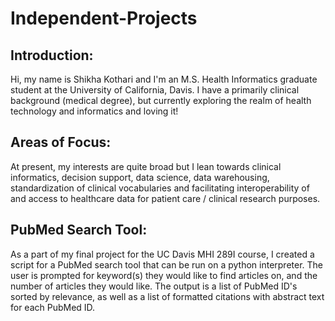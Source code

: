 # Independent-Projects
## Introduction:
Hi, my name is Shikha Kothari and I'm an M.S. Health Informatics graduate student at the University of California, Davis. I have a primarily clinical background (medical degree), but currently exploring the realm of health technology and informatics and loving it! 

## Areas of Focus:
At present, my interests are quite broad but I lean towards clinical informatics, decision support, data science, data warehousing, standardization of clinical vocabularies and facilitating interoperability of and access to healthcare data for patient care / clinical research purposes. 

## PubMed Search Tool:
As a part of my final project for the UC Davis MHI 289I course, I created a script for a PubMed search tool that can be run on a python interpreter. The user is prompted for keyword(s) they would like to find articles on, and the number of articles they would like. The output is a list of PubMed ID's sorted by relevance, as well as a list of formatted citations with abstract text for each PubMed ID.
